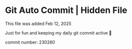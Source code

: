 # Git Auto Commit | Hidden File

This file was added Feb 12, 2025

Just for fun and keeping my daily git commit active 🤪

commit number: 230260
